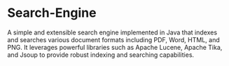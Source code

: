 # Search-Engine

A simple and extensible search engine implemented in Java that indexes and searches various document formats including PDF, Word, HTML, and PNG. It leverages powerful libraries such as Apache Lucene, Apache Tika, and Jsoup to provide robust indexing and searching capabilities.


